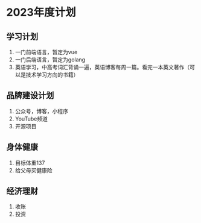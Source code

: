 # 2023年度计划


## 学习计划
1. 一门前端语言，暂定为vue
2. 一门后端语言，暂定为golang
3. 英语学习，中高考词汇背诵一遍，英语博客每周一篇。看完一本英文著作（可以是技术学习方向的书籍）


## 品牌建设计划
1. 公众号，博客，小程序
2. YouTube频道
3. 开源项目

## 身体健康
1. 目标体重137
2. 给父母买健康险


## 经济理财
1. 收账
2. 投资


